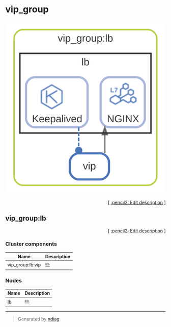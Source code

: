 # vip_group

![view](layer-vip_group.svg)



<p align="right">
  [ <a href="../../ndiag.descriptions/_layer-vip_group.md">:pencil2: Edit description</a> ]
</p>


## vip_group:lb



<p align="right">
  [ <a href="../../ndiag.descriptions/_cluster-vip_group_lb.md">:pencil2: Edit description</a> ]
</p>


### Cluster components

| Name | Description |
| --- | --- |
| vip_group:lb:vip | <a href="../../ndiag.descriptions/_component-vip_group_lb_vip.md">:pencil2:</a> |
### Nodes

| Name | Description |
| --- | --- |
| [lb](node-lb.md) | <a href="../../ndiag.descriptions/_node-lb.md">:pencil2:</a> |

---

> Generated by [ndiag](https://github.com/k1LoW/ndiag)
